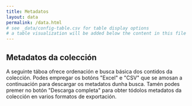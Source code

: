 ```yaml
---
title: Metadatos
layout: data
permalink: /data.html
# see _data/config-table.csv for table display options
# a table visualization will be added below the content in this file
---
```


## Metadatos da colección

A seguinte táboa ofrece ordenación e busca básica dos contidos da colección.
Podes empregar os botóns "Excel" e "CSV" que se amosan a continuación para descargar os metadatos dunha busca.
Tamén podes premer no botón "Descarga completa" para obter tódolos metadatos da colección en varios formatos de exportación.
